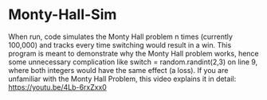 # Monty-Hall-Sim 
When run, code simulates the Monty Hall problem n times (currently 100,000) and tracks every time switching would result in a win.
This program is meant to demonstrate why the Monty Hall problem works, hence some unnecessary complication like switch = random.randint(2,3) on line 9, where both integers would have the same effect (a loss).
If you are unfamiliar with the Monty Hall Problem, this video explains it in detail: https://youtu.be/4Lb-6rxZxx0
